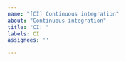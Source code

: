 ```yaml
---
name: "[CI] Continuous integration"
about: "Continuous integration"
title: "CI: "
labels: CI
assignees: ''

---
```



